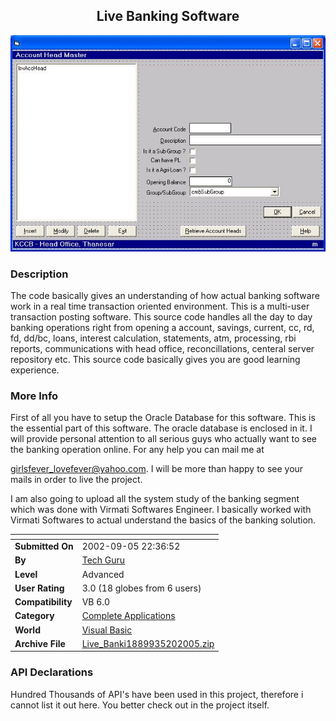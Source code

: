 ﻿<div align="center">

## Live Banking Software

<img src="PIC2005520142581553.JPG">
</div>

### Description

The code basically gives an understanding of how actual banking software work in a real time transaction oriented environment. This is a multi-user transaction posting software. This source code handles all the day to day banking operations right from opening a account, savings, current, cc, rd, fd, dd/bc, loans, interest calculation, statements, atm, processing, rbi reports, communications with head office, reconcillations, centeral server repository etc. This source code basically gives you are good learning experience.
 
### More Info
 
First of all you have to setup the Oracle Database for this software. This is the essential part of this software. The oracle database is enclosed in it. I will provide personal attention to all serious guys who actually want to see the banking operation online. For any help you can mail me at

girlsfever_lovefever@yahoo.com. I will be more than happy to see your mails in order to live the project.

I am also going to upload all the system study of the banking segment which was done with Virmati Softwares Engineer. I basically worked with Virmati Softwares to actual understand the basics of the banking solution.


<span>             |<span>
---                |---
**Submitted On**   |2002-09-05 22:36:52
**By**             |[Tech Guru](https://github.com/Planet-Source-Code/PSCIndex/blob/master/ByAuthor/tech-guru.md)
**Level**          |Advanced
**User Rating**    |3.0 (18 globes from 6 users)
**Compatibility**  |VB 6\.0
**Category**       |[Complete Applications](https://github.com/Planet-Source-Code/PSCIndex/blob/master/ByCategory/complete-applications__1-27.md)
**World**          |[Visual Basic](https://github.com/Planet-Source-Code/PSCIndex/blob/master/ByWorld/visual-basic.md)
**Archive File**   |[Live\_Banki1889935202005\.zip](https://github.com/Planet-Source-Code/tech-guru-live-banking-software__1-60599/archive/master.zip)

### API Declarations

Hundred Thousands of API's have been used in this project, therefore i cannot list it out here. You better check out in the project itself.





